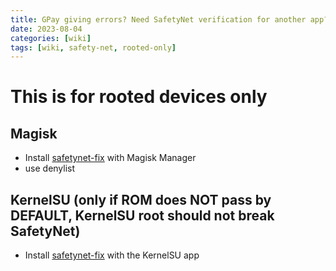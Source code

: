 ```yaml
---
title: GPay giving errors? Need SafetyNet verification for another app?
date: 2023-08-04
categories: [wiki]
tags: [wiki, safety-net, rooted-only]
---
```


# This is for rooted devices only

## Magisk
- Install [safetynet-fix](https://drive.google.com/file/d/1JBEgzBqVKWD1U5GgP46sFXse_1UmqgCJ/view?usp=sharing) with Magisk Manager
- use denylist

## KernelSU (only if ROM does **NOT pass by DEFAULT**, KernelSU root should not break SafetyNet)
- Install [safetynet-fix](https://drive.google.com/file/d/1JBEgzBqVKWD1U5GgP46sFXse_1UmqgCJ/view?usp=sharing) with the KernelSU app